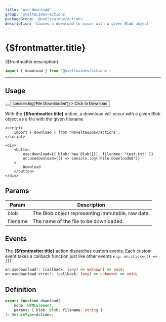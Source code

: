 ```yaml
---
title: 'use-download'
group: 'svelteuidev-actions'
packageGroup: '@svelteuidev/actions'
description: 'Causes a download to occur with a given Blob object'
---
```


<script lang='ts'>
    import Preview from '$lib/components/DocsHelpers/Preview.svelte'
    import { Button } from '@svelteuidev/core';
    import { download } from '@svelteuidev/actions';

    $: count = 0;
</script>

# {$frontmatter.title}

{$frontmatter.description}

```ts
import { download } from '@svelteuidev/actions';
```

<hr>
<!-- Top Section -->

## Usage

<Preview>
    <Button>
        <button
            use:download={{ blob: new Blob([]), filename: "test.txt" }}
            on:usedownload={() => console.log('File Downloaded')}
        >
            Click to Download
        </button>
    </Button>
</Preview>

With the **{$frontmatter.title}** action, a download will occur with a given Blob object as a file with the given filename

```svelte|copy
<script>
	import { download } from '@svelteuidev/actions';
</script>

<div>
    <button
        use:download={{ blob: new Blob([]), filename: "test.txt" }}
        on:usedownload={() => console.log('File Downloaded')}
    >
        Download
    </button>
</div>
```

## Params

| Param    | Description                                       |
| -------- | ------------------------------------------------- |
| blob     | The Blob object representing immutable, raw data. |
| filename | The name of the file to be downloaded.            |

## Events

The **{$frontmatter.title}** action dispatches custom events. Each custom event takes a callback function just like other events `e.g. on:click={() => {}}`

```ts
on:usedownload?: (callback: (any) => unknown) => void;
on:usedownload-error?: (callback: (any) => unknown) => void;
```

## Definition

```ts
export function download(
	node: HTMLElement,
	params: { blob: Blob; filename: string }
): ReturnType<Action>;
```
